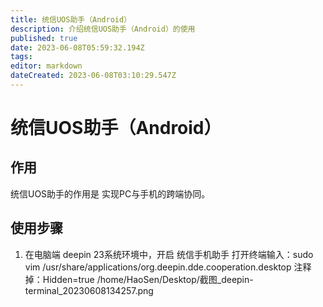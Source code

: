 ```yaml
---
title: 统信UOS助手（Android）
description: 介绍统信UOS助手（Android）的使用
published: true
date: 2023-06-08T05:59:32.194Z
tags: 
editor: markdown
dateCreated: 2023-06-08T03:10:29.547Z
---
```


# 统信UOS助手（Android）
## 作用
统信UOS助手的作用是 实现PC与手机的跨端协同。
## 使用步骤
1. 在电脑端 deepin 23系统环境中，开启 统信手机助手
打开终端输入：sudo vim /usr/share/applications/org.deepin.dde.cooperation.desktop
注释掉：Hidden=true
/home/HaoSen/Desktop/截图_deepin-terminal_20230608134257.png

